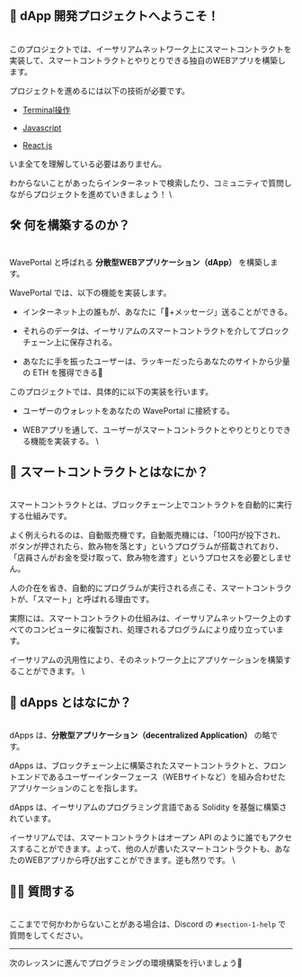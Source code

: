 ## 👋 dApp 開発プロジェクトへようこそ！
\
このプロジェクトでは、イーサリアムネットワーク上にスマートコントラクトを実装して、スマートコントラクトとやりとりできる独自のWEBアプリを構築します。

プロジェクトを進めるには以下の技術が必要です。

* [Terminal操作](https://qiita.com/ryouzi/items/f9dee1540a04a0bfb9a3)

* [Javascript](https://developer.mozilla.org/ja/docs/Web/JavaScript)

* [React.js](https://ja.reactjs.org/)

いま全てを理解している必要はありません。

わからないことがあったらインターネットで検索したり、コミュニティで質問しながらプロジェクトを進めていきましょう！
\
## 🛠 何を構築するのか？
\
WavePortal と呼ばれる **分散型WEBアプリケーション（dApp）** を構築します。

WavePortal では、以下の機能を実装します。

* インターネット上の誰もが、あなたに「👋+メッセージ」送ることができる。

* それらのデータは、イーサリアムのスマートコントラクトを介してブロックチェーン上に保存される。

* あなたに手を振ったユーザーは、ラッキーだったらあなたのサイトから少量の ETH を獲得できる🎉

このプロジェクトでは、具体的に以下の実装を行います。

* ユーザーのウォレットをあなたの WavePortal に接続する。

* WEBアプリを通して、ユーザーがスマートコントラクトとやりとりとりできる機能を実装する。
\
## 🥫 スマートコントラクトとはなにか？
\
スマートコントラクトとは、ブロックチェーン上でコントラクトを自動的に実行する仕組みです。

よく例えられるのは、自動販売機です。自動販売機には、「100円が投下され、ボタンが押されたら、飲み物を落とす」というプログラムが搭載されており、「店員さんがお金を受け取って、飲み物を渡す」というプロセスを必要としません。

人の介在を省き、自動的にプログラムが実行される点こそ、スマートコントラクトが、「スマート」と呼ばれる理由です。

実際には、スマートコントラクトの仕組みは、イーサリアムネットワーク上のすべてのコンピュータに複製され、処理されるプログラムにより成り立っています。

イーサリアムの汎用性により、そのネットワーク上にアプリケーションを構築することができます。
\
## 📱 dApps とはなにか？
\
dApps は、**分散型アプリケーション（decentralized Application）** の略です。

dApps は、ブロックチェーン上に構築されたスマートコントラクトと、フロントエンドであるユーザーインターフェース（WEBサイトなど）を組み合わせたアプリケーションのことを指します。

dApps は、イーサリアムのプログラミング言語である Solidity を基盤に構築されています。

イーサリアムでは、スマートコントラクトはオープン API のように誰でもアクセスすることができます。よって、他の人が書いたスマートコントラクトも、あなたのWEBアプリから呼び出すことができます。逆も然りです。
\
## 🙋‍♂️ 質問する
\
ここまでで何かわからないことがある場合は、Discord の `#section-1-help` で質問をしてください。

-----

次のレッスンに進んでプログラミングの環境構築を行いましょう🎉
